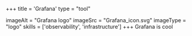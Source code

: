 +++
title = 'Grafana'
type = "tool"

imageAlt = "Grafana logo"
imageSrc = "Grafana_icon.svg"
imageType = "logo"
skills = ['observability', 'infrastructure']
+++
Grafana is cool
